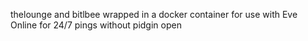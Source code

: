 thelounge and bitlbee wrapped in a docker container for use with Eve Online for 24/7 pings without pidgin open
